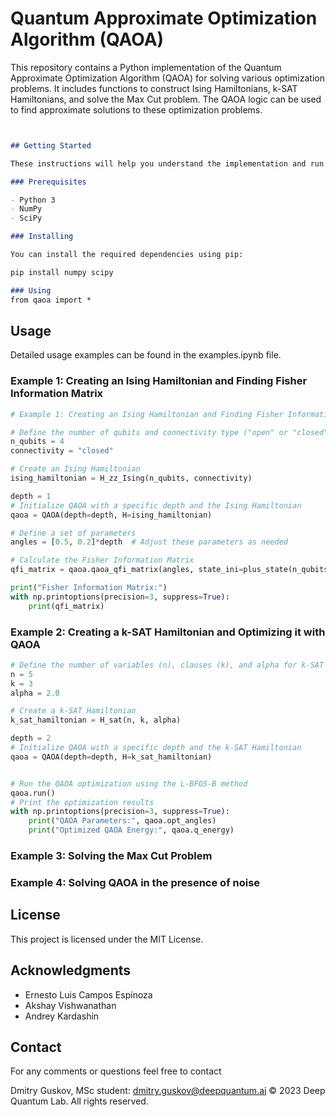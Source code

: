 # Quantum Approximate Optimization Algorithm (QAOA)

This repository contains a Python implementation of the Quantum Approximate Optimization Algorithm (QAOA) for solving various optimization problems. It includes functions to construct Ising Hamiltonians, k-SAT Hamiltonians, and solve the Max Cut problem. The QAOA logic can be used to find approximate solutions to these optimization problems.
```markdown


## Getting Started

These instructions will help you understand the implementation and run the provided examples.

### Prerequisites

- Python 3
- NumPy
- SciPy

### Installing

You can install the required dependencies using pip:

pip install numpy scipy

### Using
from qaoa import *

```

## Usage
Detailed usage examples can be found in the examples.ipynb file.
### Example 1: Creating an Ising Hamiltonian and Finding Fisher Information Matrix
```python
# Example 1: Creating an Ising Hamiltonian and Finding Fisher Information Matrix

# Define the number of qubits and connectivity type ("open" or "closed")
n_qubits = 4
connectivity = "closed"

# Create an Ising Hamiltonian
ising_hamiltonian = H_zz_Ising(n_qubits, connectivity)

depth = 1
# Initialize QAOA with a specific depth and the Ising Hamiltonian
qaoa = QAOA(depth=depth, H=ising_hamiltonian)

# Define a set of parameters
angles = [0.5, 0.2]*depth  # Adjust these parameters as needed

# Calculate the Fisher Information Matrix
qfi_matrix = qaoa.qaoa_qfi_matrix(angles, state_ini=plus_state(n_qubits)) #|+>

print("Fisher Information Matrix:")
with np.printoptions(precision=3, suppress=True):
    print(qfi_matrix)
```
### Example 2: Creating a k-SAT Hamiltonian and Optimizing it with QAOA
```python
# Define the number of variables (n), clauses (k), and alpha for k-SAT Hamiltonian
n = 5
k = 3
alpha = 2.0

# Create a k-SAT Hamiltonian
k_sat_hamiltonian = H_sat(n, k, alpha)

depth = 2
# Initialize QAOA with a specific depth and the k-SAT Hamiltonian
qaoa = QAOA(depth=depth, H=k_sat_hamiltonian)


# Run the QAOA optimization using the L-BFGS-B method
qaoa.run()
# Print the optimization results
with np.printoptions(precision=3, suppress=True):
    print("QAOA Parameters:", qaoa.opt_angles)
    print("Optimized QAOA Energy:", qaoa.q_energy)
```
### Example 3: Solving the Max Cut Problem
### Example 4: Solving QAOA in the presence of noise


## License

This project is licensed under the MIT License.

## Acknowledgments

- Ernesto Luis Campos Espinoza
- Akshay Vishwanathan
- Andrey Kardashin

## Contact 
  For any comments or questions feel free to contact
  
  Dmitry Guskov, MSc student: dmitry.guskov@deepquantum.ai
© 2023 Deep Quantum Lab. All rights reserved.
